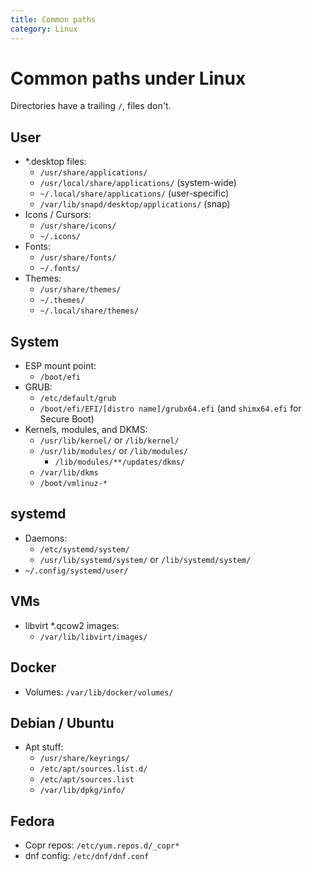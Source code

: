 ```yaml
---
title: Common paths
category: Linux
---
```


# Common paths under Linux
Directories have a trailing `/`, files don't.

## User
- \*.desktop files:
	-  `/usr/share/applications/`
	-  `/usr/local/share/applications/` (system-wide)
	-  `~/.local/share/applications/` (user-specific)
	-  `/var/lib/snapd/desktop/applications/` (snap)
- Icons / Cursors:
	- `/usr/share/icons/`
	- `~/.icons/`
- Fonts:
	- `/usr/share/fonts/`
	- `~/.fonts/`
- Themes:
	- `/usr/share/themes/`
	- `~/.themes/`
	- `~/.local/share/themes/`

## System
- ESP mount point:
    - `/boot/efi`
- GRUB:
    - `/etc/default/grub`
    - `/boot/efi/EFI/[distro name]/grubx64.efi` (and `shimx64.efi` for Secure Boot)
- Kernels, modules, and DKMS:
    - `/usr/lib/kernel/` or `/lib/kernel/`
    - `/usr/lib/modules/` or `/lib/modules/`
		- `/lib/modules/**/updates/dkms/`
    - `/var/lib/dkms`
    - `/boot/vmlinuz-*`

## systemd
- Daemons:
    - `/etc/systemd/system/`
    - `/usr/lib/systemd/system/` or `/lib/systemd/system/`
- `~/.config/systemd/user/`

## VMs
- libvirt \*.qcow2 images:
    - `/var/lib/libvirt/images/`
 
## Docker
- Volumes: `/var/lib/docker/volumes/`

## Debian / Ubuntu
- Apt stuff:
	- `/usr/share/keyrings/`
	- `/etc/apt/sources.list.d/`
	- `/etc/apt/sources.list`
	- `/var/lib/dpkg/info/`

## Fedora
- Copr repos: `/etc/yum.repos.d/_copr*`
- dnf config: `/etc/dnf/dnf.conf`

